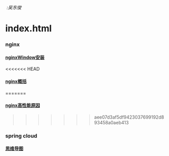 

​																					*:吴东俊*

# index.html

### nginx

#### 	[nginxWindow安装](doc/nginxInstall.md)

<<<<<<< HEAD
#### 	[nginx概括](doc/nginx.html)
=======
#### [nginx高性能原因](doc/nginx高性能原因.html)

>>>>>>> aee07d3af5df9423037699192d893458a0aeb413

### spring cloud

#### 	[思维导图](html/SpringCloud2018(1).html)



